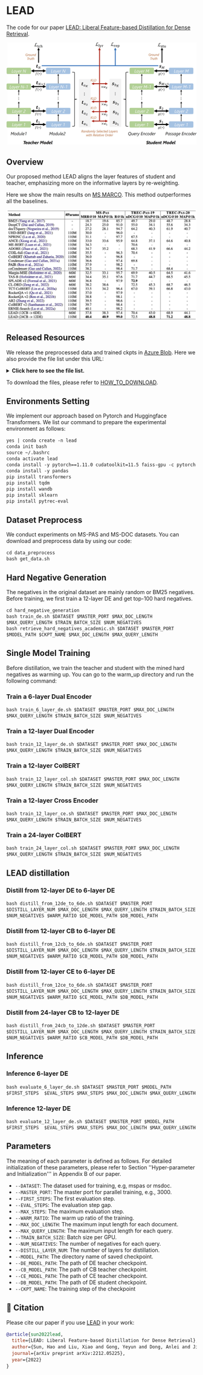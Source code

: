 # LEAD

The code for our paper [LEAD: Liberal Feature-based Distillation for Dense Retrieval](https://arxiv.org/abs/2212.05225).

![model](assets/model.jpg)

## Overview

Our proposed method LEAD aligns the layer features of student and teacher, emphasizing more on the informative layers by re-weighting.

Here we show the main results on [MS MARCO](https://microsoft.github.io/msmarco/). This method outperformes all the baselines.

![main_result](assets/main_result.jpg)


## Released Resources

We release the preprocessed data and trained ckpts in [Azure Blob](https://msranlciropen.blob.core.windows.net/simxns/LEAD/).
Here we also provide the file list under this URL:
<details>
<summary><b>Click here to see the file list.</b></summary>
<pre><code>INFO: ckpt/24_to_12_msdoc.ckpt;  Content Length: 1.22 GiB
INFO: ckpt/24_to_12_mspas.ckpt;  Content Length: 1.22 GiB
INFO: ckpt/24_to_12_trec_doc_19.ckpt;  Content Length: 1.22 GiB
INFO: ckpt/24_to_12_trec_doc_20.ckpt;  Content Length: 1.22 GiB
INFO: ckpt/24_to_12_trec_pas_19.ckpt;  Content Length: 1.22 GiB
INFO: ckpt/24_to_12_trec_pas_20.ckpt;  Content Length: 1.22 GiB
INFO: dataset/mspas/biencoder-mspas-train-hard.json;  Content Length: 1.56 GiB
INFO: dataset/mspas/biencoder-mspas-train.json;  Content Length: 5.35 GiB
INFO: dataset/mspas/mspas-test.qa.csv;  Content Length: 319.98 KiB
INFO: dataset/mspas/psgs_w100.tsv;  Content Length: 3.06 GiB
INFO: dataset/mspas/trec2019-test.qa.csv;  Content Length: 99.72 KiB
INFO: dataset/mspas/trec2019-test.rating.csv;  Content Length: 46.67 KiB
INFO: dataset/mspas/trec2020-test.qa.csv;  Content Length: 122.86 KiB
INFO: dataset/mspas/trec2020-test.rating.csv;  Content Length: 57.48 KiB
INFO: dataset/msdoc/biencoder-msdoc-train-hard.json;  Content Length: 800.13 MiB
INFO: dataset/msdoc/biencoder-msdoc-train.json;  Content Length: 294.04 MiB
INFO: dataset/msdoc/msdoc-test.qa.csv;  Content Length: 232.16 KiB
INFO: dataset/msdoc/psgs_w100.tsv;  Content Length: 21.11 GiB
INFO: dataset/msdoc/trec2019-test.qa.csv;  Content Length: 170.55 KiB
INFO: dataset/msdoc/trec2019-test.rating.csv;  Content Length: 80.84 KiB
INFO: dataset/msdoc/trec2020-test.qa.csv;  Content Length: 96.26 KiB
INFO: dataset/msdoc/trec2020-test.rating.csv;  Content Length: 46.04 KiB</code></pre>
</details>

To download the files, please refer to [HOW_TO_DOWNLOAD](https://github.com/microsoft/SimXNS/tree/main/HOW_TO_DOWNLOAD.md).


## Environments Setting

We implement our approach based on Pytorch and Huggingface Transformers. We list our command to prepare the experimental environment as follows:

```
yes | conda create -n lead
conda init bash
source ~/.bashrc
conda activate lead
conda install -y pytorch==1.11.0 cudatoolkit=11.5 faiss-gpu -c pytorch
conda install -y pandas
pip install transformers
pip install tqdm
pip install wandb
pip install sklearn
pip install pytrec-eval
```

## Dataset Preprocess

We conduct experiments on MS-PAS and MS-DOC datasets. You can download and preprocess data by using our code:

```
cd data_preprocess
bash get_data.sh
```

## Hard Negative Generation

The negatives in the original dataset are mainly random or BM25 negatives. Before training, we first train a 12-layer DE and get top-100 hard negatives.

```
cd hard_negative_generation
bash train_de.sh $DATASET $MASTER_PORT $MAX_DOC_LENGTH $MAX_QUERY_LENGTH $TRAIN_BATCH_SIZE $NUM_NEGATIVES
bash retrieve_hard_negatives_academic.sh $DATASET $MASTER_PORT $MODEL_PATH $CKPT_NAME $MAX_DOC_LENGTH $MAX_QUERY_LENGTH
```

## Single Model Training

Before distillation, we train the teacher and student with the mined hard negatives as warming up. You can go to the warm_up directory and run the following command:

### Train a 6-layer Dual Encoder

```
bash train_6_layer_de.sh $DATASET $MASTER_PORT $MAX_DOC_LENGTH $MAX_QUERY_LENGTH $TRAIN_BATCH_SIZE $NUM_NEGATIVES
```

### Train a 12-layer Dual Encoder

```
bash train_12_layer_de.sh $DATASET $MASTER_PORT $MAX_DOC_LENGTH $MAX_QUERY_LENGTH $TRAIN_BATCH_SIZE $NUM_NEGATIVES
```

### Train a 12-layer ColBERT

```
bash train_12_layer_col.sh $DATASET $MASTER_PORT $MAX_DOC_LENGTH $MAX_QUERY_LENGTH $TRAIN_BATCH_SIZE $NUM_NEGATIVES
```

### Train a 12-layer Cross Encoder

```
bash train_12_layer_ce.sh $DATASET $MASTER_PORT $MAX_DOC_LENGTH $MAX_QUERY_LENGTH $TRAIN_BATCH_SIZE $NUM_NEGATIVES
```

### Train a 24-layer ColBERT

```
bash train_24_layer_col.sh $DATASET $MASTER_PORT $MAX_DOC_LENGTH $MAX_QUERY_LENGTH $TRAIN_BATCH_SIZE $NUM_NEGATIVES
```

## LEAD distillation

### Distill from 12-layer DE to 6-layer DE

```
bash distill_from_12de_to_6de.sh $DATASET $MASTER_PORT $DISTILL_LAYER_NUM $MAX_DOC_LENGTH $MAX_QUERY_LENGTH $TRAIN_BATCH_SIZE $NUM_NEGATIVES $WARM_RATIO $DE_MODEL_PATH $DB_MODEL_PATH
```

### Distill from 12-layer CB to 6-layer DE

```
bash distill_from_12cb_to_6de.sh $DATASET $MASTER_PORT $DISTILL_LAYER_NUM $MAX_DOC_LENGTH $MAX_QUERY_LENGTH $TRAIN_BATCH_SIZE $NUM_NEGATIVES $WARM_RATIO $CB_MODEL_PATH $DB_MODEL_PATH
```

### Distill from 12-layer CE to 6-layer DE

```
bash distill_from_12ce_to_6de.sh $DATASET $MASTER_PORT $DISTILL_LAYER_NUM $MAX_DOC_LENGTH $MAX_QUERY_LENGTH $TRAIN_BATCH_SIZE $NUM_NEGATIVES $WARM_RATIO $CE_MODEL_PATH $DB_MODEL_PATH
```

### Distill from 24-layer CB to 12-layer DE

```
bash distill_from_24cb_to_12de.sh $DATASET $MASTER_PORT $DISTILL_LAYER_NUM $MAX_DOC_LENGTH $MAX_QUERY_LENGTH $TRAIN_BATCH_SIZE $NUM_NEGATIVES $WARM_RATIO $CB_MODEL_PATH $DB_MODEL_PATH
```

## Inference

### Inference 6-layer DE

```
bash evaluate_6_layer_de.sh $DATASET $MASTER_PORT $MODEL_PATH $FIRST_STEPS  $EVAL_STEPS $MAX_STEPS $MAX_DOC_LENGTH $MAX_QUERY_LENGTH
```

### Inference 12-layer DE

```
bash evaluate_12_layer_de.sh $DATASET $MASTER_PORT $MODEL_PATH $FIRST_STEPS  $EVAL_STEPS $MAX_STEPS $MAX_DOC_LENGTH $MAX_QUERY_LENGTH
```

## Parameters
The meaning of each parameter is defined as follows. For detailed initialization of these parameters, please refer to Section ''Hyper-parameter and Initialization'''  in Appendix B of our paper.
- `--DATASET`: The dataset used for training, e.g, mspas or msdoc.
- `--MASTER_PORT`: The master port for parallel training, e.g., 3000.
- `--FIRST_STEPS`: The first evaluation step.
- `--EVAL_STEPS`: The evaluation step gap.
- `--MAX_STEPS`: The maximum evaluation step.
- `--WARM_RATIO`: The warm up ratio of the training.
- `--MAX_DOC_LENGTH`: The maximum input length for each document.
- `--MAX_QUERY_LENGTH`: The maximum input length for each query.
- `--TRAIN_BATCH_SIZE`: Batch size per GPU.
- `--NUM_NEGATIVES`: The number of negatives for each query.
- `--DISTILL_LAYER_NUM`: The number of layers for distillation.
- `--MODEL_PATH`: The directory name of saved checkpoint.
- `--DE_MODEL_PATH`: The path of DE teacher checkpoint.
- `--CB_MODEL_PATH`: The path of CB teacher checkpoint.
- `--CE_MODEL_PATH`: The path of CE teacher checkpoint.
- `--DB_MODEL_PATH`: The path of DE student checkpoint.
- `--CKPT_NAME`: The training step of the checkpoint

## 📜 Citation

Please cite our paper if you use [LEAD](https://arxiv.org/abs/2212.05225) in your work:
```bibtex
@article{sun2022lead,
  title={LEAD: Liberal Feature-based Distillation for Dense Retrieval},
  author={Sun, Hao and Liu, Xiao and Gong, Yeyun and Dong, Anlei and Jiao, Jian and Lu, Jingwen and Zhang, Yan and Jiang, Daxin and Yang, Linjun and Majumder, Rangan and others},
  journal={arXiv preprint arXiv:2212.05225},
  year={2022}
}
```
